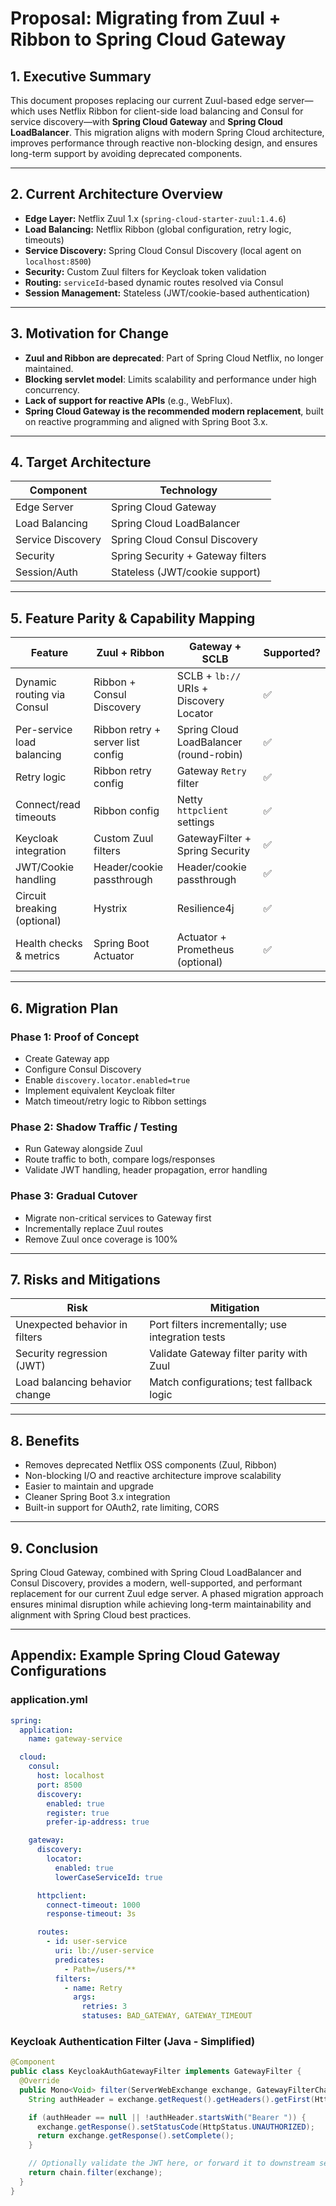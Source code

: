 # Proposal: Migrating from Zuul + Ribbon to Spring Cloud Gateway

## 1. Executive Summary

This document proposes replacing our current Zuul-based edge server—which uses Netflix Ribbon for client-side load balancing and Consul for service discovery—with **Spring Cloud Gateway** and **Spring Cloud LoadBalancer**. This migration aligns with modern Spring Cloud architecture, improves performance through reactive non-blocking design, and ensures long-term support by avoiding deprecated components.

---

## 2. Current Architecture Overview

* **Edge Layer:** Netflix Zuul 1.x (`spring-cloud-starter-zuul:1.4.6`)
* **Load Balancing:** Netflix Ribbon (global configuration, retry logic, timeouts)
* **Service Discovery:** Spring Cloud Consul Discovery (local agent on `localhost:8500`)
* **Security:** Custom Zuul filters for Keycloak token validation
* **Routing:** `serviceId`-based dynamic routes resolved via Consul
* **Session Management:** Stateless (JWT/cookie-based authentication)

---

## 3. Motivation for Change

* **Zuul and Ribbon are deprecated**: Part of Spring Cloud Netflix, no longer maintained.
* **Blocking servlet model**: Limits scalability and performance under high concurrency.
* **Lack of support for reactive APIs** (e.g., WebFlux).
* **Spring Cloud Gateway is the recommended modern replacement**, built on reactive programming and aligned with Spring Boot 3.x.

---

## 4. Target Architecture

| Component         | Technology                        |
| ----------------- | --------------------------------- |
| Edge Server       | Spring Cloud Gateway              |
| Load Balancing    | Spring Cloud LoadBalancer         |
| Service Discovery | Spring Cloud Consul Discovery     |
| Security          | Spring Security + Gateway filters |
| Session/Auth      | Stateless (JWT/cookie support)    |

---

## 5. Feature Parity & Capability Mapping

| Feature                     | Zuul + Ribbon                     | Gateway + SCLB                          | Supported? |
| --------------------------- | --------------------------------- | --------------------------------------- | ---------- |
| Dynamic routing via Consul  | Ribbon + Consul Discovery         | SCLB + `lb://` URIs + Discovery Locator | ✅          |
| Per-service load balancing  | Ribbon retry + server list config | Spring Cloud LoadBalancer (round-robin) | ✅          |
| Retry logic                 | Ribbon retry config               | Gateway `Retry` filter                  | ✅          |
| Connect/read timeouts       | Ribbon config                     | Netty `httpclient` settings             | ✅          |
| Keycloak integration        | Custom Zuul filters               | GatewayFilter + Spring Security         | ✅          |
| JWT/Cookie handling         | Header/cookie passthrough         | Header/cookie passthrough               | ✅          |
| Circuit breaking (optional) | Hystrix                           | Resilience4j                            | ✅          |
| Health checks & metrics     | Spring Boot Actuator              | Actuator + Prometheus (optional)        | ✅          |

---

## 6. Migration Plan

### Phase 1: Proof of Concept

* Create Gateway app
* Configure Consul Discovery
* Enable `discovery.locator.enabled=true`
* Implement equivalent Keycloak filter
* Match timeout/retry logic to Ribbon settings

### Phase 2: Shadow Traffic / Testing

* Run Gateway alongside Zuul
* Route traffic to both, compare logs/responses
* Validate JWT handling, header propagation, error handling

### Phase 3: Gradual Cutover

* Migrate non-critical services to Gateway first
* Incrementally replace Zuul routes
* Remove Zuul once coverage is 100%

---

## 7. Risks and Mitigations

| Risk                           | Mitigation                                        |
| ------------------------------ | ------------------------------------------------- |
| Unexpected behavior in filters | Port filters incrementally; use integration tests |
| Security regression (JWT)      | Validate Gateway filter parity with Zuul          |
| Load balancing behavior change | Match configurations; test fallback logic         |

---

## 8. Benefits

* Removes deprecated Netflix OSS components (Zuul, Ribbon)
* Non-blocking I/O and reactive architecture improve scalability
* Easier to maintain and upgrade
* Cleaner Spring Boot 3.x integration
* Built-in support for OAuth2, rate limiting, CORS

---

## 9. Conclusion

Spring Cloud Gateway, combined with Spring Cloud LoadBalancer and Consul Discovery, provides a modern, well-supported, and performant replacement for our current Zuul edge server. A phased migration approach ensures minimal disruption while achieving long-term maintainability and alignment with Spring Cloud best practices.

---

## Appendix: Example Spring Cloud Gateway Configurations

### application.yml

```yaml
spring:
  application:
    name: gateway-service

  cloud:
    consul:
      host: localhost
      port: 8500
      discovery:
        enabled: true
        register: true
        prefer-ip-address: true

    gateway:
      discovery:
        locator:
          enabled: true
          lowerCaseServiceId: true

      httpclient:
        connect-timeout: 1000
        response-timeout: 3s

      routes:
        - id: user-service
          uri: lb://user-service
          predicates:
            - Path=/users/**
          filters:
            - name: Retry
              args:
                retries: 3
                statuses: BAD_GATEWAY, GATEWAY_TIMEOUT
```

### Keycloak Authentication Filter (Java - Simplified)

```java
@Component
public class KeycloakAuthGatewayFilter implements GatewayFilter {
  @Override
  public Mono<Void> filter(ServerWebExchange exchange, GatewayFilterChain chain) {
    String authHeader = exchange.getRequest().getHeaders().getFirst(HttpHeaders.AUTHORIZATION);

    if (authHeader == null || !authHeader.startsWith("Bearer ")) {
      exchange.getResponse().setStatusCode(HttpStatus.UNAUTHORIZED);
      return exchange.getResponse().setComplete();
    }

    // Optionally validate the JWT here, or forward it to downstream services
    return chain.filter(exchange);
  }
}
```
